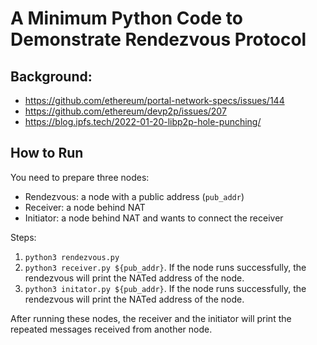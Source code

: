 # A Minimum Python Code to Demonstrate Rendezvous Protocol

## Background:
- https://github.com/ethereum/portal-network-specs/issues/144
- https://github.com/ethereum/devp2p/issues/207
- https://blog.ipfs.tech/2022-01-20-libp2p-hole-punching/

## How to Run
You need to prepare three nodes:
- Rendezvous: a node with a public address (`pub_addr`)
- Receiver: a node behind NAT
- Initiator: a node behind NAT and wants to connect the receiver

Steps:
1. `python3 rendezvous.py`
2. `python3 receiver.py ${pub_addr}`.  If the node runs successfully, the rendezvous will print the NATed address of the node.
3. `python3 initator.py ${pub_addr}`.  If the node runs successfully, the rendezvous will print the NATed address of the node.

After running these nodes, the receiver and the initiator will print the repeated messages received from another node.
